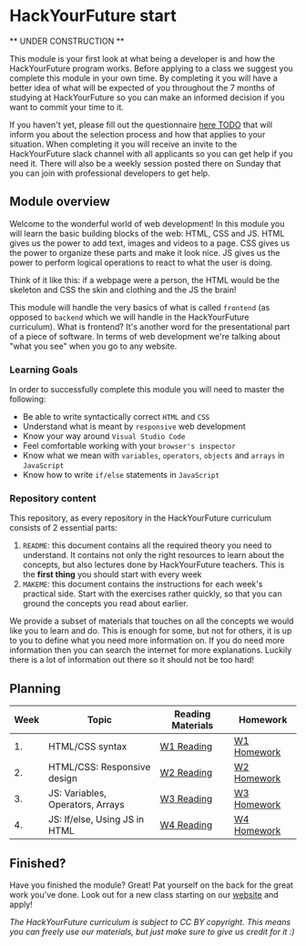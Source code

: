 # HackYourFuture start

** UNDER CONSTRUCTION **

This module is your first look at what being a developer is and how the HackYourFuture program works. Before applying to a class we suggest you complete this module in your own time. By completing it you will have a better idea of what will be expected of you throughout the 7 months of studying at HackYourFuture so you can make an informed decision if you want to commit your time to it.

If you haven't yet, please fill out the questionnaire [here TODO](TODO) that will inform you about the selection process and how that applies to your situation. When completing it you will receive an invite to the HackYourFuture slack channel with all applicants so you can get help if you need it. There will also be a weekly session posted there on Sunday that you can join with professional developers to get help.

## Module overview

Welcome to the wonderful world of web development! In this module you will learn the basic building blocks of the web: HTML, CSS and JS. HTML gives us the power to add text, images and videos to a page. CSS gives us the power to organize these parts and make it look nice. JS gives us the power to perform logical operations to react to what the user is doing.

Think of it like this: if a webpage were a person, the HTML would be the skeleton and CSS the skin and clothing and the JS the brain!

This module will handle the very basics of what is called `frontend` (as opposed to `backend` which we will handle in the HackYourFuture curriculum). What is frontend? It's another word for the presentational part of a piece of software. In terms of web development we're talking about "what you see" when you go to any website.

### Learning Goals

In order to successfully complete this module you will need to master the following:

- Be able to write syntactically correct `HTML` and `CSS`
- Understand what is meant by `responsive` web development
- Know your way around `Visual Studio Code`
- Feel comfortable working with your `browser's inspector`
- Know what we mean with `variables`, `operators`, `objects` and `arrays` in `JavaScript`
- Know how to write `if/else` statements in `JavaScript`

### Repository content

This repository, as every repository in the HackYourFuture curriculum consists of 2 essential parts:

1. `README`: this document contains all the required theory you need to understand. It contains not only the right resources to learn about the concepts, but also lectures done by HackYourFuture teachers. This is the **first thing** you should start with every week
2. `MAKEME`: this document contains the instructions for each week's practical side. Start with the exercises rather quickly, so that you can ground the concepts you read about earlier.

We provide a subset of materials that touches on all the concepts we would like you to learn and do. This is enough for some, but not for others, it is up to you to define what you need more information on. If you do need more information then you can search the internet for more explanations. Luckily there is a lot of information out there so it should not be too hard!

## Planning

| Week | Topic                            | Reading Materials              | Homework                        |
| ---- | -------------------------------- | ------------------------------ | ------------------------------- |
| 1.   | HTML/CSS syntax                  | [W1 Reading](/Week1/README.md) | [W1 Homework](/Week1/MAKEME.md) |
| 2.   | HTML/CSS: Responsive design      | [W2 Reading](/Week2/README.md) | [W2 Homework](/Week2/MAKEME.md) |
| 3.   | JS: Variables, Operators, Arrays | [W3 Reading](/Week3/README.md) | [W3 Homework](/Week3/MAKEME.md) |
| 4.   | JS: If/else, Using JS in HTML    | [W4 Reading](/Week4/README.md) | [W4 Homework](/Week4/MAKEME.md) |

## Finished?

Have you finished the module? Great! Pat yourself on the back for the great work you've done. Look out for a new class starting on our [website](https://www.hackyourfuture.net/) and apply!

_The HackYourFuture curriculum is subject to CC BY copyright. This means you can freely use our materials, but just make sure to give us credit for it :)_
